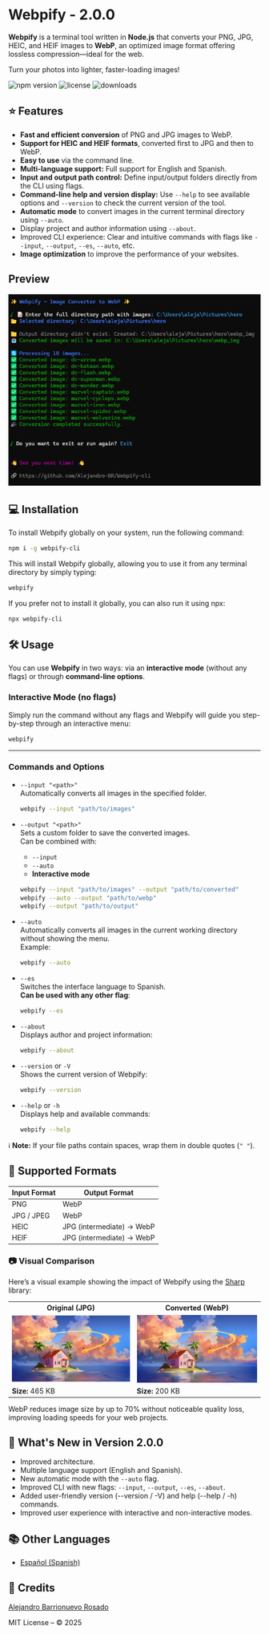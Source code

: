 # Webpify - 2.0.0

**Webpify** is a terminal tool written in **Node.js** that converts your PNG, JPG, HEIC, and HEIF images to **WebP**, an optimized image format offering lossless compression—ideal for the web.

Turn your photos into lighter, faster-loading images!

![npm version](https://img.shields.io/npm/v/webpify-cli)
![license](https://img.shields.io/npm/l/webpify-cli)
![downloads](https://img.shields.io/npm/dt/webpify-cli)


## ⭐ Features

- **Fast and efficient conversion** of PNG and JPG images to WebP.
- **Support for HEIC and HEIF formats**, converted first to JPG and then to WebP.
- **Easy to use** via the command line.
- **Multi-language support:** Full support for English and Spanish.
- **Input and output path control:** Define input/output folders directly from the CLI using flags.
- **Command-line help and version display:** Use `--help` to see available options and `--version` to check the current version of the tool.
- **Automatic mode** to convert images in the current terminal directory using `--auto`.
- Display project and author information using `--about`.
- Improved CLI experience: Clear and intuitive commands with flags like `--input`, `--output`, `--es`, `--auto`, etc.
- **Image optimization** to improve the performance of your websites.

## Preview

![Home](/doc/img/img.png)


## 💻 Installation


To install Webpify globally on your system, run the following command:


```bash
npm i -g webpify-cli
```

This will install Webpify globally, allowing you to use it from any terminal directory by simply typing:


```bash
webpify
```

If you prefer not to install it globally, you can also run it using npx:


```bash
npx webpify-cli
```

## 🛠️ Usage

You can use **Webpify** in two ways: via an **interactive mode** (without any flags) or through **command-line options**.

### Interactive Mode (no flags)

Simply run the command without any flags and Webpify will guide you step-by-step through an interactive menu:

```bash
webpify
```

---

### Commands and Options

- `--input "<path>"`  
  Automatically converts all images in the specified folder.  
  ```bash
  webpify --input "path/to/images"
  ```

- `--output "<path>"`  
  Sets a custom folder to save the converted images.  
  Can be combined with:
  - `--input`  
  - `--auto`  
  - **Interactive mode**
  ```bash
  webpify --input "path/to/images" --output "path/to/converted"
  webpify --auto --output "path/to/webp"
  webpify --output "path/to/output"
  ```

- `--auto`  
  Automatically converts all images in the current working directory without showing the menu.  
  Example:
  ```bash
  webpify --auto
  ```

- `--es`  
  Switches the interface language to Spanish.  
  **Can be used with any other flag**:
  ```bash
  webpify --es
  ```

- `--about`  
  Displays author and project information:
  ```bash
  webpify --about
  ```

- `--version` or `-V`  
  Shows the current version of Webpify:
  ```bash
  webpify --version
  ```

- `--help` or `-h`  
  Displays help and available commands:
  ```bash
  webpify --help
  ```


ℹ️ **Note:** If your file paths contain spaces, wrap them in double quotes (`" "`).


## 📁 Supported Formats

| Input Format | Output Format      |
|--------------|--------------------|
| PNG          | WebP               |
| JPG / JPEG   | WebP               |
| HEIC         | JPG (intermediate) → WebP |
| HEIF         | JPG (intermediate) → WebP |

### 📷 Visual Comparison

Here’s a visual example showing the impact of Webpify using the [Sharp](https://github.com/lovell/sharp) library:

<table>
  <tr>
    <th>Original (JPG)</th>
    <th>Converted (WebP)</th>
  </tr>
  <tr>
    <td><img src="./doc/img/demo.jpg" width="300" alt="Original JPG"></td>
    <td><img src="./doc/img/demo.webp" width="300" alt="WebP version"></td>
  </tr>
  <tr>
    <td><b>Size:</b> 465 KB</td>
    <td><b>Size:</b> 200 KB</td>
  </tr>
</table>

WebP reduces image size by up to 70% without noticeable quality loss, improving loading speeds for your web projects.

## 🚀 What's New in Version 2.0.0

- Improved architecture.
- Multiple language support (English and Spanish).
- New automatic mode with the `--auto` flag.
- Improved CLI with new flags: `--input`, `--output`, `--es`, `--about`.
- Added user-friendly version (--version / -V) and help (--help / -h) commands.
- Improved user experience with interactive and non-interactive modes.

## 📚 Other Languages

- [Español (Spanish)](https://github.com/Alejandro-BR/Webpify-cli/blob/main/doc/README-es.md)

## 🙌 Credits


[Alejandro Barrionuevo Rosado](https://github.com/Alejandro-BR)

MIT License – © 2025
